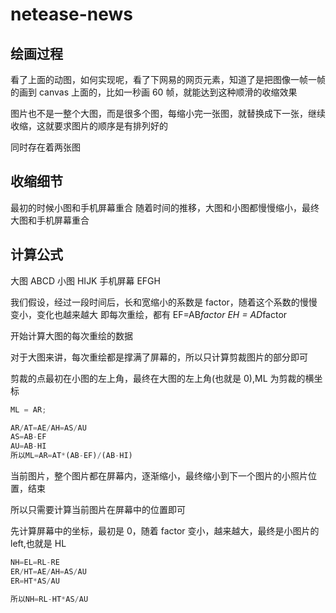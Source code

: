 # netease-news

## 绘画过程

看了上面的动图，如何实现呢，看了下网易的网页元素，知道了是把图像一帧一帧的画到 canvas 上面的，比如一秒画 60 帧，就能达到这种顺滑的收缩效果

图片也不是一整个大图，而是很多个图，每缩小完一张图，就替换成下一张，继续收缩，这就要求图片的顺序是有排列好的

同时存在着两张图

## 收缩细节

最初的时候小图和手机屏幕重合
随着时间的推移，大图和小图都慢慢缩小，最终大图和手机屏幕重合

## 计算公式

大图 ABCD
小图 HIJK
手机屏幕 EFGH

我们假设，经过一段时间后，长和宽缩小的系数是 factor，随着这个系数的慢慢变小，变化也越来越大
即每次重绘，都有 EF=AB*factor
EH = AD*factor

开始计算大图的每次重绘的数据

对于大图来讲，每次重绘都是撑满了屏幕的，所以只计算剪裁图片的部分即可

剪裁的点最初在小图的左上角，最终在大图的左上角(也就是 0),ML 为剪裁的横坐标

```js
ML = AR;

AR/AT=AE/AH=AS/AU
AS=AB-EF
AU=AB-HI
所以ML=AR=AT*(AB-EF)/(AB-HI)
```

当前图片，整个图片都在屏幕内，逐渐缩小，最终缩小到下一个图片的小照片位置，结束

所以只需要计算当前图片在屏幕中的位置即可

先计算屏幕中的坐标，最初是 0，随着 factor 变小，越来越大，最终是小图片的 left,也就是 HL

```js
NH=EL=RL-RE
ER/HT=AE/AH=AS/AU
ER=HT*AS/AU

所以NH=RL-HT*AS/AU
```
